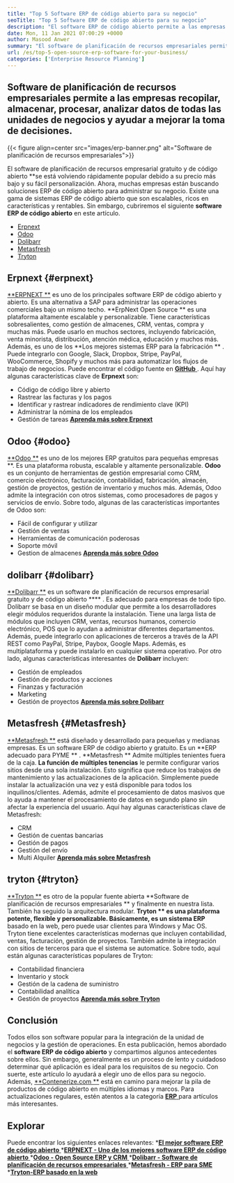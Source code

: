 ```yaml
---
title: "Top 5 Software ERP de código abierto para su negocio" 
seoTitle: "Top 5 Software ERP de código abierto para su negocio" 
description: "El software ERP de código abierto permite a las empresas integrar y administrar todas las unidades de negocios desde una sola suite de manera rentable." 
date: Mon, 11 Jan 2021 07:00:29 +0000
author: Masood Anwer
summary: "El software de planificación de recursos empresariales permite a las empresas recopilar, almacenar, procesar, analizar datos de todas las unidades de negocios y ayudar a mejorar la toma de decisiones." 
url: /es/top-5-open-source-erp-software-for-your-business/
categories: ['Enterprise Resource Planning']
---
```


## Software de planificación de recursos empresariales permite a las empresas recopilar, almacenar, procesar, analizar datos de todas las unidades de negocios y ayudar a mejorar la toma de decisiones.

{{< figure align=center src="images/erp-banner.png" alt="Software de planificación de recursos empresariales">}}

El software de planificación de recursos empresarial gratuito y de código abierto **se está volviendo rápidamente popular debido a su precio más bajo y su fácil personalización. Ahora, muchas empresas están buscando soluciones ERP de código abierto para administrar su negocio. Existe una gama de sistemas ERP de código abierto que son escalables, ricos en características y rentables. Sin embargo, cubriremos el siguiente  **software ERP de código abierto**   en este artículo.
  * [Erpnext][1]
  * [Odoo][2]
  * [Dolibarr][3]
  * [Metasfresh][4]
  * [Tryton][5]

## Erpnext   {#erpnext}
[**ERPNEXT **][6] es uno de los principales software ERP de código abierto y abierto. Es una alternativa a SAP para administrar las operaciones comerciales bajo un mismo techo.  **ErpNext Open Source **  es una plataforma altamente escalable y personalizable. Tiene características sobresalientes, como gestión de almacenes, CRM, ventas, compra y muchas más. Puede usarlo en muchos sectores, incluyendo fabricación, venta minorista, distribución, atención médica, educación y muchos más. Además, es uno de los  **Los mejores sistemas ERP para la fabricación ** . Puede integrarlo con Google, Slack, Dropbox, Stripe, PayPal, WooCommerce, Shopify y muchos más para automatizar los flujos de trabajo de negocios. Puede encontrar el código fuente en [ **GitHub**  ][7].
Aquí hay algunas características clave de **Erpnext**  son:
  * Código de código libre y abierto
  * Rastrear las facturas y los pagos
  * Identificar y rastrear indicadores de rendimiento clave (KPI)
  * Administrar la nómina de los empleados
  * Gestión de tareas
[**Aprenda más sobre Erpnext** ][8]

## Odoo   {#odoo}
[**Odoo **][9] es uno de los mejores ERP gratuitos para pequeñas empresas **. Es una plataforma robusta, escalable y altamente personalizable.  **Odoo**   es un conjunto de herramientas de gestión empresarial como CRM, comercio electrónico, facturación, contabilidad, fabricación, almacén, gestión de proyectos, gestión de inventario y muchos más. Además, Odoo admite la integración con otros sistemas, como procesadores de pagos y servicios de envío.
Sobre todo, algunas de las características importantes de Odoo son:
  * Fácil de configurar y utilizar
  * Gestión de ventas
  * Herramientas de comunicación poderosas
  * Soporte móvil
  * Gestion de almacenes
[**Aprenda más sobre Odoo** ][10]

## dolibarr   {#dolibarr}
[**Dolibarr **][11] es un software de planificación de recursos empresarial gratuito y de código abierto **** . Es adecuado para empresas de todo tipo. Dolibarr se basa en un diseño modular que permite a los desarrolladores elegir módulos requeridos durante la instalación. Tiene una larga lista de módulos que incluyen CRM, ventas, recursos humanos, comercio electrónico, POS que lo ayudan a administrar diferentes departamentos. Además, puede integrarlo con aplicaciones de terceros a través de la API REST como PayPal, Stripe, Paybox, Google Maps. Además, es multiplataforma y puede instalarlo en cualquier sistema operativo.
Por otro lado, algunas características interesantes de **Dolibarr**  incluyen:
  * Gestión de empleados
  * Gestión de productos y acciones
  * Finanzas y facturación
  * Marketing
  * Gestión de proyectos
[**Aprenda más sobre Dolibarr** ][12]

## Metasfresh   {#Metasfresh}
[**Metasfresh **][13] está diseñado y desarrollado para pequeñas y medianas empresas. Es un software ERP de código abierto y gratuito. Es un  **ERP adecuado para PYME ** .  **Metasfresh **  Admite múltiples tenientes fuera de la caja.  **La función de múltiples tenencias**   le permite configurar varios sitios desde una sola instalación. Esto significa que reduce los trabajos de mantenimiento y las actualizaciones de la aplicación. Simplemente puede instalar la actualización una vez y está disponible para todos los inquilinos/clientes. Además, admite el procesamiento de datos masivos que lo ayuda a mantener el procesamiento de datos en segundo plano sin afectar la experiencia del usuario.
Aquí hay algunas características clave de Metasfresh:
  * CRM
  * Gestión de cuentas bancarias
  * Gestión de pagos
  * Gestión del envío
  * Multi Alquiler
[**Aprenda más sobre Metasfresh** ][14]

## tryton   {#tryton}
[**Tryton **][15] es otro de la popular fuente abierta  **Software de planificación de recursos empresariales **  y finalmente en nuestra lista. También ha seguido la arquitectura modular.  **Tryton **  es una plataforma potente, flexible y personalizable. Básicamente, es un sistema ERP**  basado en la web, pero puede usar clientes para Windows y Mac OS. Tryton tiene excelentes características modernas que incluyen contabilidad, ventas, facturación, gestión de proyectos. También admite la integración con sitios de terceros para que el sistema se automatice.
Sobre todo, aquí están algunas características populares de Tryton:
  * Contabilidad financiera
  * Inventario y stock
  * Gestión de la cadena de suministro
  * Contabilidad analítica
  * Gestión de proyectos
[**Aprenda más sobre Tryton** ][16]

## Conclusión
Todos ellos son software popular para la integración de la unidad de negocios y la gestión de operaciones. En esta publicación, hemos abordado el **software ERP de código abierto**  y compartimos algunos antecedentes sobre ellos. Sin embargo, generalmente es un proceso de lento y cuidadoso determinar qué aplicación es ideal para los requisitos de su negocio. Con suerte, este artículo lo ayudará a elegir uno de ellos para su negocio.
Además, [**Contenerize.com **][17] está en camino para mejorar la pila de productos de código abierto en múltiples idiomas y marcos. Para actualizaciones regulares, estén atentos a la categoría [ **ERP**  ][18] para artículos más interesantes.

## Explorar
Puede encontrar los siguientes enlaces relevantes:
  *[**El mejor software ERP de código abierto** ][19]
  *[**ERPNEXT - Uno de los mejores software ERP de código abierto** ][20]
  *[**Odoo - Open Source ERP y CRM** ][21]
  *[**Dolibarr - Software de planificación de recursos empresariales** ][12]
  *[**Metasfresh - ERP para SME** ][14]
  *[**Tryton-ERP basado en la web** ][16]

  
[1]: #ERPNext
[2]: #Odoo
[3]: #Dolibarr
[4]: #metasfresh
[5]: #Tryton
[6]: https://products.containerize.com/erp/erpnext/
[7]: https://github.com/frappe/erpnext
[8]: https://erpnext.com/
[9]: https://products.containerize.com/erp/odoo/
[10]: https://www.odoo.com
[11]: https://products.containerize.com/erp/dolibarr/
[12]: https://products.containerize.com/erp/dolibarr
[13]: https://products.containerize.com/erp/metasfresh/
[14]: https://products.containerize.com/erp/metasfresh
[15]: https://products.containerize.com/erp/tryton/
[16]: https://products.containerize.com/erp/tryton
[17]: https://containerize.com
[18]: https://blog.containerize.com/category/enterprise-resource-planning/
[19]: https://products.containerize.com/erp
[20]: https://products.containerize.com/erp/erpnext
[21]: https://products.containerize.com/erp/odoo

